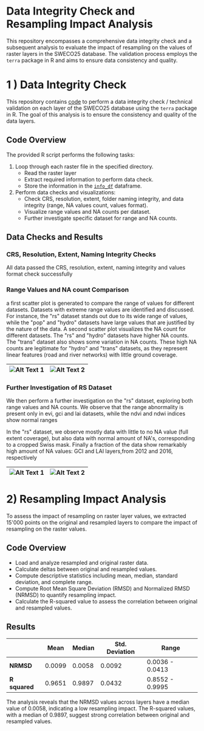 # Data Integrity Check and Resampling Impact Analysis

This repository encompasses a comprehensive data integrity check and a subsequent analysis to evaluate the impact of resampling on the values of raster layers in the SWECO25 database. The validation process employs the `terra` package in R and aims to ensure data consistency and quality.

# 1 ) Data Integrity Check 

This repository contains [code](https://github.com/NKulling/SWECO25/blob/main/database_validation/script/database_validation.R) to perform a data integrity check / technical validation on each layer of the SWECO25 database using the `terra` package in R. The goal of this analysis is to ensure the consistency and quality of the data layers.

## Code Overview

The provided R script performs the following tasks:

1. Loop through each raster file in the specified directory.
   - Read the raster layer 
   - Extract required information to perform data check.
   - Store the information in the [`info_df`](https://github.com/NKulling/SWECO25/blob/main/database_validation/result_dataframe/info_df.rds) dataframe.
2. Perform data checks and visualizations:
   - Check CRS, resolution, extent, folder naming integrity, and data integrity (range, NA values count, values format).
   - Visualize range values and NA counts per dataset.
   - Further investigate specific dataset for range and NA counts.

## Data Checks and Results

### CRS, Resolution, Extent, Naming Integrity Checks

All data passed the CRS, resolution, extent, naming integrity and values format check successfully

### Range Values  and NA count Comparison

a first scatter plot is generated to compare the range of values for different datasets. Datasets with extreme range values are identified and discussed. For instance, the "rs" dataset stands out due to its wide range of values, while the "pop" and "hydro" datasets have large values that are justified by the nature of the data. 
A second scatter plot visualizes the NA count for different datasets.  The "rs" and "hydro" datasets have higher NA counts. The "trans" dataset also shows some variation in NA counts. These high NA counts are legitimate for "hydro" and "trans" datasets, as they represent linear features (road and river networks) with little ground coverage. 


| ![Alt Text 1](https://github.com/NKulling/SWECO25/blob/main/database_validation/figures/scatterplot_range.jpg) | ![Alt Text 2](https://github.com/NKulling/SWECO25/blob/main/database_validation/figures/scatterplot_NAcount.jpg) |
|:---:|:---:|


### Further Investigation of RS Dataset

We then perform a further investigation on the "rs" dataset, exploring both range values and NA counts. We observe that the range abnormality is present only in evi, gci and lai datasets, while the ndvi and ndwi indices show normal ranges 

In the "rs" dataset, we observe mostly data with little to no NA value (full extent coverage), but also data with normal amount of NA's, corresponding to a cropped Swiss mask.  Finally a fraction of the data show remarkably high amount of NA values: GCI and LAI layers,from 2012 and 2016, respectively

| ![Alt Text 1](https://github.com/NKulling/SWECO25/blob/main/database_validation/figures/scatterplot_range_RS.jpg) | ![Alt Text 2](https://github.com/NKulling/SWECO25/blob/main/database_validation/figures/scatterplot_NAcount_RS.jpg) |
|:---:|:---:|

# 2) Resampling Impact Analysis

To assess the impact of resampling on raster layer values, we extracted 15'000 points on the original and resampled layers to compare the impact of resampling on the raster values. 

## Code Overview

- Load and analyze resampled and original raster data.
- Calculate deltas between original and resampled values.
- Compute descriptive statistics including mean, median, standard deviation, and complete range.
- Compute Root Mean Square Deviation (RMSD) and Normalized RMSD (NRMSD) to quantify resampling impact.
- Calculate the R-squared value to assess the correlation between original and resampled values.
  
##  Results


|         |    Mean    |  Median   | Std. Deviation |      Range       |
|---------|------------|-----------|----------------|------------------|
| **NRMSD** |  0.0099    |  0.0058   |      0.0092    | 0.0036 - 0.0413 |
| **R squared** |  0.9651    |  0.9897   |      0.0432    | 0.8552 - 0.9995 |


The analysis reveals that the NRMSD values across layers have a median value of 0.0058, indicating a low resampling impact. The R-squared values, with a median of 0.9897, suggest strong correlation between original and resampled values.
